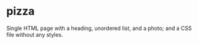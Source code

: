 # pizza
Single HTML page with a heading, unordered list, and a photo; and a CSS file without any styles.
